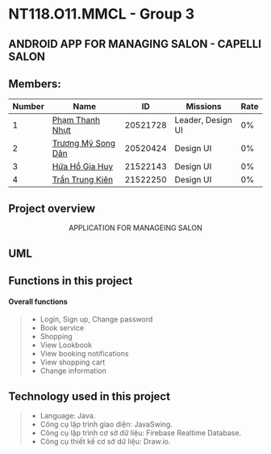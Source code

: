 # NT118.O11.MMCL - Group 3
## ANDROID APP FOR MANAGING SALON - CAPELLI SALON

## Members:
| Number | Name                        | ID     | Missions | Rate |
| --- |----------------------------|----------|------------|----------|
| 1 | [Phạm Thanh Nhựt](https://www.facebook.com/pham.thanh.nhut.1606) | 20521728 | Leader, Design UI | 0% |
| 2 | [Trương Mỹ Song Dân](https://www.facebook.com/truongmysongdan)    | 20520424 | Design UI | 0% |
| 3 | [Hứa Hồ Gia Huy](https://www.facebook.com/huy042003)              | 21522143 | Design UI | 0% |
| 4 | [Trần Trung Kiên](https://www.facebook.com/tam.nam.1610)          | 21522250 |  Design UI | 0% |


## Project overview
<p align="center">
   APPLICATION FOR MANAGEING SALON
</p>


## UML



## Functions in this project
#### Overall functions
> - Login, Sign up, Change password
> - Book service
> - Shopping
> - View Lookbook
> - View booking notifications
> - View shopping cart
> - Change information



## Technology used in this project
> - Language: Java.
> - Công cụ lập trình giao diện: JavaSwing.
> - Công cụ lập trình cơ sở dữ liệu: Firebase Realtime Database.
> - Công cụ thiết kế cơ sở dữ liệu: Draw.io.


